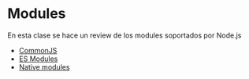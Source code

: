 # Modules

En esta clase se hace un review de los modules soportados por Node.js

- [CommonJS](./cjs/README.md)
- [ES Modules](./mjs/README.md)
- [Native modules](./native-modules/README.md)